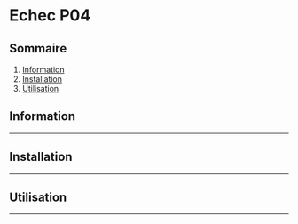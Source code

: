 # Echec P04
## Sommaire
1. [Information](#information)
2. [Installation](#installation)
3. [Utilisation](#utilisation)

## Information
********************************


## Installation
********************************


## Utilisation
********************************